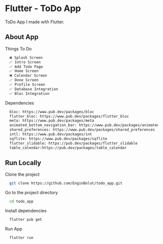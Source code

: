# Flutter - ToDo App

ToDo App I made with Flutter.

## About App

Things To Do

```bash
  ❌ Splash Screen
  ✅ Intro Screen
  ✅ Add Todo Page
  ✅ Home Screen
  ❌ Calendar Screen
  ✅ Done Screen
  ✅ Profile Screen
  ✅ Database Integration
  ✅ Bloc Integration
```

Dependencies

```bash
  bloc: https://www.pub.dev/packages/bloc
  flutter_bloc: https://www.pub.dev/packages/flutter_bloc
  meta: https://www.pub.dev/packages/meta
  animated_bottom_navigation_bar: https://www.pub.dev/packages/animated_bottom_navigation_bar
  shared_preferences: https://www.pub.dev/packages/shared_preferences
  intl: https://www.pub.dev/packages/int
  sqflite: https://www.pub.dev/packages/sqflite
  flutter_slidable: https://pub.dev/packages/flutter_slidable
  table_calendar:https://pub.dev/packages/table_calendar
```

## Run Locally

Clone the project

```bash
  git clone https://github.com/EnginBolat/todo_app.git
```

Go to the project directory

```bash
  cd todo_app
```

Install dependencies

```bash
  flutter pub get
```

Run App

```bash
  flutter run
```



